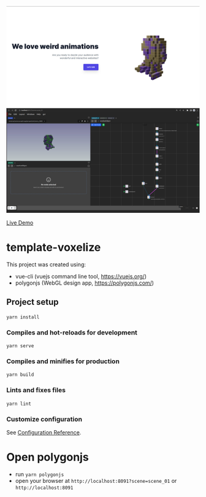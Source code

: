 ![Painted Globe Website Template](https://github.com/polygonjs/template-voxelized/blob/main/public/screenshots/screenshot1.jpg?raw=true)
![Screenshot from Polygonjs](https://github.com/polygonjs/template-voxelized/blob/main/public/screenshots/screenshot2.jpg?raw=true)

[Live Demo](https://market.polygonjs.com/gui/templates/voxelized)

# template-voxelize

This project was created using:

- vue-cli (vuejs command line tool, https://vuejs.org/)
- polygonjs (WebGL design app, https://polygonjs.com/)

## Project setup

```
yarn install
```

### Compiles and hot-reloads for development

```
yarn serve
```

### Compiles and minifies for production

```
yarn build
```

### Lints and fixes files

```
yarn lint
```

### Customize configuration

See [Configuration Reference](https://cli.vuejs.org/config/).

# Open polygonjs

- run `yarn polygonjs`
- open your browser at `http://localhost:8091?scene=scene_01` or `http://localhost:8091`
